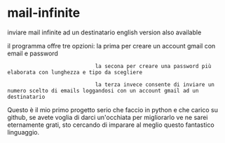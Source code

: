 # mail-infinite
inviare mail infinite ad un destinatario
english version also available

il programma offre tre opzioni: la prima per creare un account gmail con email e password 

                                la secona per creare una password più elaborata con lunghezza e tipo da scegliere
                                
                                la terza invece consente di inviare un numero scelto di emails loggandosi con un account gmail ad un                                       destinatario
                                
Questo è il mio primo progetto serio che faccio in python e che carico su github, se avete voglia di darci un'occhiata per migliorarlo ve ne sarei eternamente grati, sto cercando di imparare al meglio questo fantastico linguaggio.              
